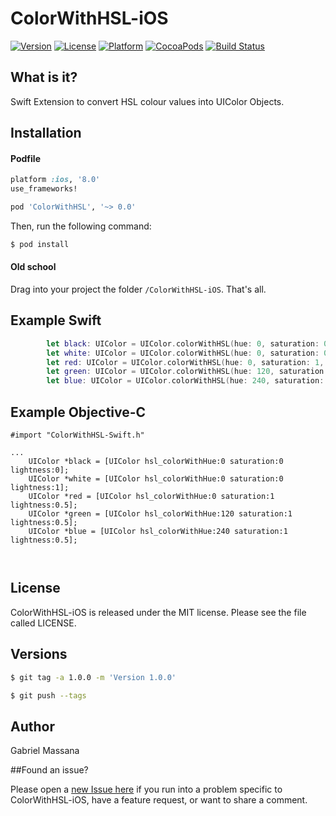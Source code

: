 # ColorWithHSL-iOS

[![Version](https://img.shields.io/cocoapods/v/ColorWithHSL.svg?style=flat-square)](http://cocoapods.org/pods/ColorWithHSL)
[![License](https://img.shields.io/cocoapods/l/ColorWithHSL.svg?style=flat-square)](http://cocoapods.org/pods/ColorWithHSL)
[![Platform](https://img.shields.io/cocoapods/p/ColorWithHSL.svg?style=flat-square)](http://cocoapods.org/pods/ColorWithHSL)
[![CocoaPods](https://img.shields.io/cocoapods/metrics/doc-percent/ColorWithHSL.svg?style=flat-square)](http://cocoapods.org/pods/ColorWithHSL)
[![Build Status](https://img.shields.io/travis/GabrielMassana/ColorWithHSL-iOS/master.svg?style=flat-square)](https://travis-ci.org/GabrielMassana/ColorWithHSL-iOS)

##   What is it?

Swift Extension to convert HSL colour values into UIColor Objects.

## Installation

#### Podfile

```ruby
platform :ios, '8.0'
use_frameworks!

pod 'ColorWithHSL', '~> 0.0'
```

Then, run the following command:

```bash
$ pod install
```

#### Old school

Drag into your project the folder `/ColorWithHSL-iOS`. That's all.

## Example Swift

```swift
        let black: UIColor = UIColor.colorWithHSL(hue: 0, saturation: 0, lightness: 0)
        let white: UIColor = UIColor.colorWithHSL(hue: 0, saturation: 0, lightness: 1)
        let red: UIColor = UIColor.colorWithHSL(hue: 0, saturation: 1, lightness: 0.5)
        let green: UIColor = UIColor.colorWithHSL(hue: 120, saturation: 1, lightness: 0.5)
        let blue: UIColor = UIColor.colorWithHSL(hue: 240, saturation: 1, lightness: 0.5)
```
## Example Objective-C

```objc
#import "ColorWithHSL-Swift.h"

...
    UIColor *black = [UIColor hsl_colorWithHue:0 saturation:0 lightness:0];
    UIColor *white = [UIColor hsl_colorWithHue:0 saturation:0 lightness:1];
    UIColor *red = [UIColor hsl_colorWithHue:0 saturation:1 lightness:0.5];
    UIColor *green = [UIColor hsl_colorWithHue:120 saturation:1 lightness:0.5];
    UIColor *blue = [UIColor hsl_colorWithHue:240 saturation:1 lightness:0.5];
    
        
```
## License

ColorWithHSL-iOS is released under the MIT license. Please see the file called LICENSE.

## Versions

```bash
$ git tag -a 1.0.0 -m 'Version 1.0.0'

$ git push --tags
```

## Author

Gabriel Massana

##Found an issue?

Please open a [new Issue here](https://github.com/GabrielMassana/ColorWithHSL-iOS/issues/new) if you run into a problem specific to ColorWithHSL-iOS, have a feature request, or want to share a comment.
